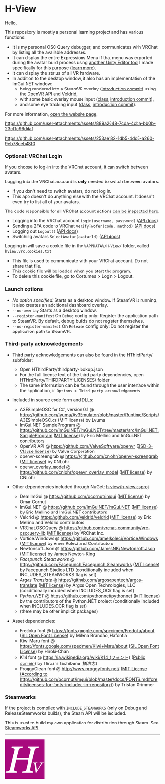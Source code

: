 H-View
===

Hello,

This repository is mostly a personal learning project and has various functions:
- It is my personal OSC Query debugger, and communicates with VRChat by listing all the available addresses.
- It can display the entire Expressions Menu if that menu was exported during the avatar build process using [another Unity Editor tool](https://github.com/hai-vr/external-expressions-menu/)
  I made specifically for this purpose ([learn more](https://docs.hai-vr.dev/docs/products/h-view)).
- It can display the status of all VR hardware.
- In addition to the desktop window, it also has an implementation of the ImGui.NET window:
  - being rendered into a SteamVR overlay ([introduction commit](https://github.com/hai-vr/h-view/commit/cb1b35057a2f3ced0becdf9f013ef11b3de78291))
  using the OpenVR API and Veldrid,
  - with some basic overlay mouse input ([class](https://github.com/hai-vr/h-view/blob/main/h-view/src/Overlay/HVImGuiOverlay.cs), [introduction commit](https://github.com/hai-vr/h-view/commit/697f7e61808f3b857940bcd24be05e67b9d3f774)),
  - and some eye tracking input ([class](https://github.com/hai-vr/h-view/blob/main/h-view/src/Overlay/HVImGuiOverlay.cs#L214), [introduction commit](https://github.com/hai-vr/h-view/commit/969b6c23a260c7888b607acb3b4652735bd99db1)).

For more information, [open the website page](https://docs.hai-vr.dev/docs/products/h-view).

https://github.com/user-attachments/assets/889a2648-7cda-4cba-bb0b-23cf1c96ddaf

https://github.com/user-attachments/assets/253ae182-1db5-4dd5-a260-9eb78ceb48f0

### Optional: VRChat Login

If you choose to log-in into the VRChat account, it can switch between avatars.

Logging into the VRChat account is **only** needed to switch between avatars.
- If you don't need to switch avatars, do not log in.
- This app doesn't do anything else with the VRChat account. It doesn't even try to list all of your avatars.

The code responsible for all VRChat account actions [can be inspected here](https://github.com/hai-vr/h-view/blob/main/h-view/src/VRCLogin/HVVrcSession.cs).
- Logging into the VRChat account `Login(username, password)` ([API docs](https://vrchatapi.github.io/docs/api/#get-/auth/user))
- Sending a 2FA code to VRChat `VerifyTwofer(code, method)` ([API docs](https://vrchatapi.github.io/docs/api/#post-/auth/twofactorauth/emailotp/verify))
- Logging out `Logout()` ([API docs](https://vrchatapi.github.io/docs/api/#put-/logout))
- Switching avatars `SelectAvatar(avatarId)` ([API docs](https://vrchatapi.github.io/docs/api/#put-/avatars/-avatarId-/select))

Logging in will save a cookie file in the `%APPDATA%/H-View/` folder, called `hview.vrc.cookies.txt`
- This file is used to communicate with your VRChat account. Do not share that file.
- This cookie file will be loaded when you start the program.
- To delete this cookie file, go to Costumes > Login > Logout.

### Launch options

- *No option specified:* Starts as a desktop window. If SteamVR is running, it also creates an additional dashboard overlay.
- `--no-overlay` Starts as a desktop window.
- `--register-manifest` On `Debug` config only: Register the application path to SteamVR. By default, debug builds do not register themselves.
- `--no-register-manifest` On `Release` config only: Do not register the application path to SteamVR.

### Third-party acknowledgements

- Third party acknowledgements can also be found in the HThirdParty/ subfolder:
  - Open HThirdParty/thirdparty-lookup.json
  - For the full license text of the third party dependencies, open HThirdParty/THIRDPARTY-LICENSES/ folder
  - The same information can be found through the user interface within the application, in `Options > Third party acknowledgements`


- Included in source code form and DLLs:
  - A3ESimpleOSC for C#, version 0.1 @ https://github.com/lyuma/Av3Emulator/blob/master/Runtime/Scripts/A3ESimpleOSC.cs ([MIT license](https://github.com/lyuma/Av3Emulator/blob/master/Runtime/Scripts/A3ESimpleOSC.cs)) by Lyuma
  - ImGui.NET SampleProgram @ https://github.com/ImGuiNET/ImGui.NET/tree/master/src/ImGui.NET.SampleProgram ([MIT license](https://github.com/ImGuiNET/ImGui.NET/blob/master/LICENSE)) by Eric Mellino and ImGui.NET contributors
  - OpenVR API @ https://github.com/ValveSoftware/openvr ([BSD-3-Clause license](https://github.com/ValveSoftware/openvr/blob/master/LICENSE)) by Valve Corporation
  - openvr-screengrab @ https://github.com/cnlohr/openvr-screengrab ([MIT license](https://github.com/cnlohr/openvr-screengrab/blob/master/LICENSE)) by CNLohr
  - openvr_overlay_model @ https://github.com/cnlohr/openvr_overlay_model ([MIT license](https://github.com/cnlohr/openvr_overlay_model/blob/master/LICENSE)) by CNLohr
- Other dependencies included through NuGet: [h-view/h-view.csproj](h-view/h-view.csproj)
  - Dear ImGui @ https://github.com/ocornut/imgui ([MIT license](https://github.com/ocornut/imgui/blob/master/LICENSE.txt)) by Omar Cornut
  - ImGui.NET @ https://github.com/ImGuiNET/ImGui.NET ([MIT license](https://github.com/ImGuiNET/ImGui.NET/blob/master/LICENSE)) by Eric Mellino and ImGui.NET contributors
  - Veldrid @ https://github.com/veldrid/veldrid ([MIT license](https://github.com/veldrid/veldrid/blob/master/LICENSE)) by Eric Mellino and Veldrid contributors
  - VRChat.OSCQuery @ https://github.com/vrchat-community/vrc-oscquery-lib ([MIT license](https://github.com/Facepunch/Facepunch.Steamworks/blob/master/LICENSE)) by VRChat Inc.
  - Vortice.Windows @ https://github.com/amerkoleci/Vortice.Windows ([MIT license](https://github.com/amerkoleci/Vortice.Windows/blob/main/LICENSE)) by Amer Koleci and Contributors
  - Newtonsoft.Json @ https://github.com/JamesNK/Newtonsoft.Json ([MIT license](https://github.com/JamesNK/Newtonsoft.Json/blob/master/LICENSE.md)) by James Newton-King
  - *Facepunch.Steamworks* @ https://github.com/Facepunch/Facepunch.Steamworks ([MIT license](https://github.com/Facepunch/Facepunch.Steamworks/blob/master/LICENSE)) by Facepunch Studios LTD (conditionally included when INCLUDES_STEAMWORKS flag is set)
  - *Argos Translate* @ https://github.com/argosopentech/argos-translate ([MIT license](https://github.com/argosopentech/argos-translate/blob/master/LICENSE)) by Argos Open Technologies, LLC (conditionally included when INCLUDES_OCR flag is set)
  - *Python.NET* @ https://github.com/pythonnet/pythonnet ([MIT license](https://github.com/pythonnet/pythonnet/blob/master/LICENSE)) by the contributors of the Python.NET project (conditionally included when INCLUDES_OCR flag is set)
  - (there may be other implicit packages)
- Asset dependencies:
  - Fredoka font @ https://fonts.google.com/specimen/Fredoka/about ([SIL Open Font License](https://fonts.google.com/attribution)) by Milena Brandão, Hafontia
  - Kiwi Maru font @ https://fonts.google.com/specimen/Kiwi+Maru/about ([SIL Open Font License](https://fonts.google.com/attribution)) by Hiroki-Chan
  - K14 font @ https://ja.wikipedia.org/wiki/K14_(フォント) ([Public domain](https://ja.wikipedia.org/wiki/K14_(フォント))) by Hiroshi Tachibana (橘浩志)
  - ProggyClean font @ http://www.proggyfonts.net/ ([MIT License (According to https://github.com/ocornut/imgui/blob/master/docs/FONTS.md#creditslicenses-for-fonts-included-in-repository)](https://github.com/ocornut/imgui/blob/master/docs/FONTS.md#creditslicenses-for-fonts-included-in-repository)) by Tristan Grimmer

### Steamworks

If the project is compiled with `INCLUDE_STEAMWORKS` (only on Debug and ReleaseSteamworks builds), the Steam API will be included.

This is used to build my own application for distribution through Steam. See [Steamworks API](https://partner.steamgames.com/doc/sdk/api).

---
<img src="https://raw.githubusercontent.com/hai-vr/h-view/refs/heads/main/h-view/HAssets/img/DashboardThumb.png" width="128" height="128" alt="Logo" />
